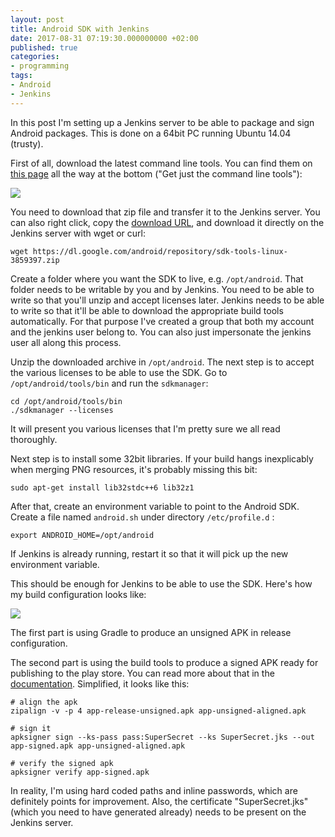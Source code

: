 ```yaml
---
layout: post
title: Android SDK with Jenkins
date: 2017-08-31 07:19:30.000000000 +02:00
published: true
categories:
- programming
tags:
- Android
- Jenkins
---
```


In this post I'm setting up a Jenkins server to be able to package and sign Android packages. This is done on a 64bit PC running Ubuntu 14.04 (trusty).

<!--more-->

First of all, download the latest command line tools. You can find them on <a href="https://developer.android.com/studio/index.html" target="_blank" rel="noopener">this page</a> all the way at the bottom ("Get just the command line tools"):

<img src="{{ site.baseurl }}/assets/2017/android-sdk-download.png" />

You need to download that zip file and transfer it to the Jenkins server. You can also right click, copy the <a href="https://dl.google.com/android/repository/sdk-tools-linux-3859397.zip" target="_blank" rel="noopener">download URL</a>, and download it directly on the Jenkins server with wget or curl:

```
wget https://dl.google.com/android/repository/sdk-tools-linux-3859397.zip
```

Create a folder where you want the SDK to live, e.g. <code>/opt/android</code>. That folder needs to be writable by you and by Jenkins. You need to be able to write so that you'll unzip and accept licenses later. Jenkins needs to be able to write so that it'll be able to download the appropriate build tools automatically. For that purpose I've created a group that both my account and the jenkins user belong to. You can also just impersonate the jenkins user all along this process.

Unzip the downloaded archive in <code>/opt/android</code>. The next step is to accept the various licenses to be able to use the SDK. Go to <code>/opt/android/tools/bin</code> and run the <code>sdkmanager</code>:

```
cd /opt/android/tools/bin
./sdkmanager --licenses
```

It will present you various licenses that I'm pretty sure we all read thoroughly.

Next step is to install some 32bit libraries. If your build hangs inexplicably when merging PNG resources, it's probably missing this bit:

```
sudo apt-get install lib32stdc++6 lib32z1
```

After that, create an environment variable to point to the Android SDK. Create a file named <code>android.sh</code> under directory <code>/etc/profile.d</code> :

```
export ANDROID_HOME=/opt/android
```

If Jenkins is already running, restart it so that it will pick up the new environment variable.

This should be enough for Jenkins to be able to use the SDK. Here's how my build configuration looks like:

<img src="{{ site.baseurl }}/assets/2017/android-jenkins.png" />

The first part is using Gradle to produce an unsigned APK in release configuration.

The second part is using the build tools to produce a signed APK ready for publishing to the play store. You can read more about that in the <a href="https://developer.android.com/studio/publish/app-signing.html" target="_blank" rel="noopener">documentation</a>. Simplified, it looks like this:

```
# align the apk
zipalign -v -p 4 app-release-unsigned.apk app-unsigned-aligned.apk

# sign it
apksigner sign --ks-pass pass:SuperSecret --ks SuperSecret.jks --out app-signed.apk app-unsigned-aligned.apk

# verify the signed apk
apksigner verify app-signed.apk
```

In reality, I'm using hard coded paths and inline passwords, which are definitely points for improvement. Also, the certificate "SuperSecret.jks" (which you need to have generated already) needs to be present on the Jenkins server.
